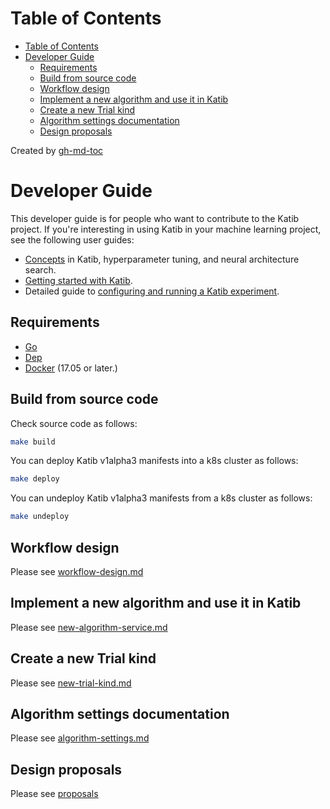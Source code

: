 Table of Contents
=================

   * [Table of Contents](#table-of-contents)
   * [Developer Guide](#developer-guide)
      * [Requirements](#requirements)
      * [Build from source code](#build-from-source-code)
      * [Workflow design](#workflow-design)
      * [Implement a new algorithm and use it in Katib](#implement-a-new-algorithm-and-use-it-in-katib)
      * [Create a new Trial kind](#create-a-new-trial-kind)
      * [Algorithm settings documentation](#algorithm-settings-documentation)
      * [Design proposals](#design-proposals)

Created by [gh-md-toc](https://github.com/ekalinin/github-markdown-toc)

# Developer Guide

This developer guide is for people who want to contribute to the Katib project. 
If you're interesting in using Katib in your machine learning project, 
see the following user guides:

* [Concepts](https://www.kubeflow.org/docs/components/hyperparameter-tuning/overview/) 
  in Katib, hyperparameter tuning, and neural architecture search.
* [Getting started with Katib](https://kubeflow.org/docs/components/hyperparameter-tuning/hyperparameter/).
* Detailed guide to [configuring and running a Katib 
  experiment](https://kubeflow.org/docs/components/hyperparameter-tuning/experiment/).

## Requirements

- [Go](https://golang.org/)
- [Dep](https://golang.github.io/dep/)
- [Docker](https://docs.docker.com/) (17.05 or later.)

## Build from source code

Check source code as follows:

```bash
make build
```

You can deploy Katib v1alpha3 manifests into a k8s cluster as follows:

```bash
make deploy
```

You can undeploy Katib v1alpha3 manifests from a k8s cluster as follows:

```bash
make undeploy
```

## Workflow design

Please see [workflow-design.md](./workflow-design.md)

## Implement a new algorithm and use it in Katib

Please see [new-algorithm-service.md](./new-algorithm-service.md)

## Create a new Trial kind

Please see [new-trial-kind.md](./new-trial-kind.md)

## Algorithm settings documentation

Please see [algorithm-settings.md](./algorithm-settings.md)

## Design proposals

Please see [proposals](./proposals)